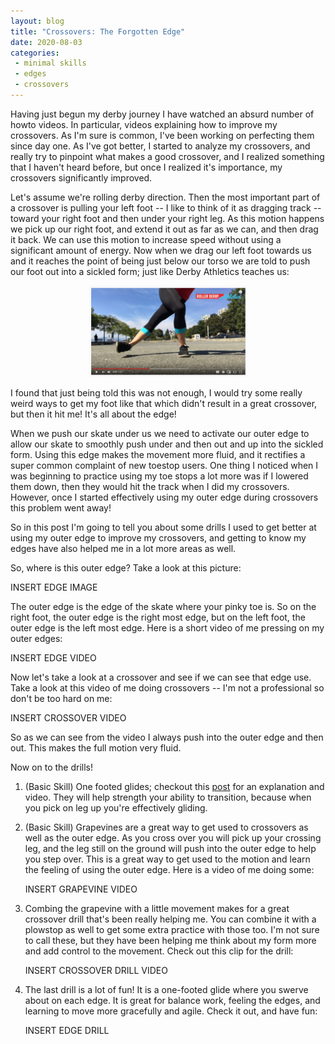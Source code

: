 ```yaml
---
layout: blog
title: "Crossovers: The Forgotten Edge"
date: 2020-08-03
categories:
 - minimal skills
 - edges
 - crossovers
---
```


Having just begun my derby journey I have watched an absurd number of
howto videos.  In particular, videos explaining how to improve my
crossovers.  As I'm sure is common, I've been working on perfecting
them since day one.  As I've got better, I started to analyze my
crossovers, and really try to pinpoint what makes a good crossover,
and I realized something that I haven't heard before, but once I
realized it's importance, my crossovers significantly improved.

Let's assume we're rolling derby direction.  Then the most important
part of a crossover is pulling your left foot -- I like to think of it
as dragging track -- toward your right foot and then under your right
leg.  As this motion happens we pick up our right foot, and extend it
out as far as we can, and then drag it back. We can use this motion to
increase speed without using a significant amount of energy.  Now when
we drag our left foot towards us and it reaches the point of being
just below our torso we are told to push our foot out into a sickled
form; just like Derby Athletics teaches us:

<center><a href="https://youtu.be/YgtPAQG4vII?t=174"><img width="50%" src="/images/posts/Crossovers-Forgotten-Edge/sickled-form.png"></a></center>


I found that just being told this was not enough, I would try some
really weird ways to get my foot like that which didn't result in a
great crossover, but then it hit me!  It's all about the edge!

When we push our skate under us we need to activate our outer edge to
allow our skate to smoothly push under and then out and up into the
sickled form. Using this edge makes the movement more fluid, and it
rectifies a super common complaint of new toestop users.  One thing I
noticed when I was beginning to practice using my toe stops a lot more
was if I lowered them down, then they would hit the track when I did
my crossovers.  However, once I started effectively using my outer
edge during crossovers this problem went away!

So in this post I'm going to tell you about some drills I used to get
better at using my outer edge to improve my crossovers, and getting to
know my edges have also helped me in a lot more areas as well.

So, where is this outer edge?  Take a look at this picture:

INSERT EDGE IMAGE

The outer edge is the edge of the skate where your pinky toe is.  So
on the right foot, the outer edge is the right most edge, but on the
left foot, the outer edge is the left most edge.  Here is a short
video of me pressing on my outer edges:

INSERT EDGE VIDEO

Now let's take a look at a crossover and see if we can see that edge
use.  Take a look at this video of me doing crossovers -- I'm not a
professional so don't be too hard on me:

INSERT CROSSOVER VIDEO

So as we can see from the video I always push into the outer edge and
then out.  This makes the full motion very fluid.

Now on to the drills!

  1. (Basic Skill) One footed glides; checkout this
     [post](/2020/06/13/Reverse-Glide-Juke.html) for an explanation
     and video.  They will help strength your ability to transition,
     because when you pick on leg up you're effectively gliding.

  2. (Basic Skill) Grapevines are a great way to get used to
     crossovers as well as the outer edge.  As you cross over you will
     pick up your crossing leg, and the leg still on the ground will
     push into the outer edge to help you step over.  This is a great
     way to get used to the motion and learn the feeling of using the
     outer edge.  Here is a video of me doing some:

     INSERT GRAPEVINE VIDEO

  3. Combing the grapevine with a little movement makes for a great
     crossover drill that's been really helping me.  You can combine
     it with a plowstop as well to get some extra practice with those
     too.  I'm not sure to call these, but they have been helping me
     think about my form more and add control to the movement.  Check
     out this clip for the drill:

     INSERT CROSSOVER DRILL VIDEO

  4. The last drill is a lot of fun!  It is a one-footed glide where
     you swerve about on each edge.  It is great for balance work,
     feeling the edges, and learning to move more gracefully and
     agile.  Check it out, and have fun:

     INSERT EDGE DRILL

